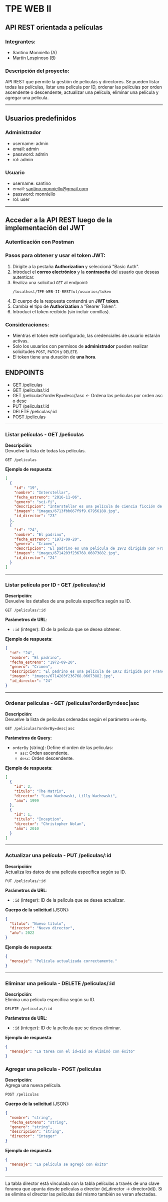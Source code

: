 # TPE WEB II
## API REST orientada a películas 
### Integrantes:
* Santino Monniello (A)
* Martín Lospinoso (B)

### Descripción del proyecto:
API REST que permite la gestión de películas y directores. Se pueden listar todas las películas, listar una película por ID, ordenar las películas por orden ascendente o descendente, actualizar una película, eliminar una película y agregar una película.

--- 

## Usuarios predefinidos
### Administrador
* username: admin
* email: admin
* password: admin
* rol: admin

### Usuario
* username: santino
* email: santino.monniello@gmail.com
* password: monniello
* rol: user

---
## Acceder a la API REST luego de la implementación del JWT
### Autenticación con Postman

### Pasos para obtener y usar el token JWT:

1. Dirigite a la pestaña **Authorization** y seleccioná "Basic Auth".
2. Introducí el **correo electrónico** y la **contraseña** del usuario que deseas autenticar.
3. Realiza una solicitud `GET` al endpoint:
   ```
   /localhost/TPE-WEB-II-RESTful/usuarios/token
   ```
4. El cuerpo de la respuesta contendrá un **JWT token**.
5. Cambia el tipo de **Authorization** a "Bearer Token".
6. Introducí el token recibido (sin incluir comillas).

### Consideraciones:

- Mientras el token esté configurado, las credenciales de usuario estarán activas.
- Solo los usuarios con permisos de **administrador** pueden realizar solicitudes `POST`, `PATCH` y `DELETE`.
- El token tiene una duración de **una hora**.


## ENDPOINTS
* GET /peliculas
* GET /peliculas/:id 
* GET /peliculas?orderBy=desc//asc <- Ordena las peliculas por orden asc o desc
* PUT /peliculas/:id 
* DELETE /peliculas/:id
* POST /peliculas


---

### Listar películas - GET /peliculas

**Descripción**:  
Devuelve la lista de todas las películas.

```http
GET /peliculas
```

**Ejemplo de respuesta**:
```json
[
  {
    "id": "19",
    "nombre": "Interstellar",
    "fecha_estreno": "2016-11-06",
    "genero": "sci-fi",
    "descripcion": "Interstellar es una película de ciencia ficción de 2014 dirigida por Christopher Nolan que narra la historia de un grupo de exploradores que viajan al espacio para buscar planetas habitables y salvar a la humanidad de la degradación ambiental",
    "imagen": "images/6713fbb667f9f9.67956188.jpg",
    "id_director": "23"
  },
  {
    "id": "24",
    "nombre": "El padrino",
    "fecha_estreno": "1972-09-20",
    "genero": "Crimen",
    "descripcion": "El padrino es una película de 1972 dirigida por Francis Ford Coppola que cuenta la historia de la familia Corleone, una de las familias mafiosas más poderosas de Nueva York en los años 40",
    "imagen": "images/6714203f236768.06073882.jpg",
    "id_director": "24"
  }
]
```

---

### Listar película por ID - GET /peliculas/:id

**Descripción**:  
Devuelve los detalles de una película específica según su ID.

```http
GET /peliculas/:id
```

**Parámetros de URL**:
- `:id` (integer): ID de la película que se desea obtener.

**Ejemplo de respuesta**:
```json
{
  "id": "24",
  "nombre": "El padrino",
  "fecha_estreno": "1972-09-20",
  "genero": "Crimen",
  "descripcion": "El padrino es una película de 1972 dirigida por Francis Ford Coppola que cuenta la historia de la familia Corleone, una de las familias mafiosas más poderosas de Nueva York en los años 40",
  "imagen": "images/6714203f236768.06073882.jpg",
  "id_director": "24"
}
```

---

### Ordenar películas - GET /peliculas?orderBy=desc|asc

**Descripción**:  
Devuelve la lista de películas ordenadas según el parámetro `orderBy`.

```http
GET /peliculas?orderBy=desc|asc
```

**Parámetros de Query**:
- `orderBy` (string): Define el orden de las películas:
    - `asc`: Orden ascendente.
    - `desc`: Orden descendente.

**Ejemplo de respuesta**:
```json
[
  {
    "id": 2,
    "titulo": "The Matrix",
    "director": "Lana Wachowski, Lilly Wachowski",
    "año": 1999
  },
  {
    "id": 1,
    "titulo": "Inception",
    "director": "Christopher Nolan",
    "año": 2010
  }
]
```

---

### Actualizar una película - PUT /peliculas/:id

**Descripción**:  
Actualiza los datos de una película específica según su ID.

```http
PUT /peliculas/:id
```

**Parámetros de URL**:
- `:id` (integer): ID de la película que se desea actualizar.

**Cuerpo de la solicitud** (JSON):
```json
{
  "titulo": "Nuevo título",
  "director": "Nuevo director",
  "año": 2022
}
```

**Ejemplo de respuesta**:
```json
{
  "mensaje": "Película actualizada correctamente."
}
```

---

### Eliminar una película - DELETE /peliculas/:id

**Descripción**:  
Elimina una película específica según su ID.

```http
DELETE /peliculas/:id
```

**Parámetros de URL**:
- `:id` (integer): ID de la película que se desea eliminar.

**Ejemplo de respuesta**:
```json
{
  "mensaje": "La tarea con el id=$id se eliminó con éxito"
}
```

### Agregar una película - POST /peliculas

**Descripción**:  
Agrega una nueva película.

```http
POST /peliculas
```

**Cuerpo de la solicitud** (JSON):
```json
{
  "nombre": "string",
  "fecha_estreno": "string",
  "genero": "string",
  "descripcion": "string",
  "director": "integer"
}
```

**Ejemplo de respuesta**:
```json
{
  "mensaje": "La película se agregó con éxito"
}
```
---


La tabla director está vinculada con la tabla películas a través de una clave foranea que apunta desde peliculas a director (id_director -> director(id)). Si se elimina el director las peliculas del mismo también se veran afectadas.
